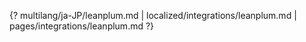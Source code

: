 {? multilang/ja-JP/leanplum.md | localized/integrations/leanplum.md | pages/integrations/leanplum.md ?}
